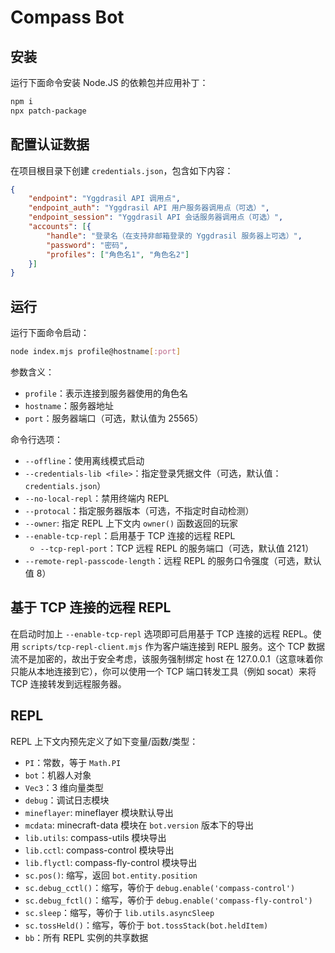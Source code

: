 # Compass Bot

## 安装

运行下面命令安装 Node.JS 的依赖包并应用补丁：

```sh
npm i
npx patch-package
```

## 配置认证数据

在项目根目录下创建 `credentials.json`，包含如下内容：

```json
{
	"endpoint": "Yggdrasil API 调用点",
	"endpoint_auth": "Yggdrasil API 用户服务器调用点（可选）",
	"endpoint_session": "Yggdrasil API 会话服务器调用点（可选）",
	"accounts": [{
		"handle": "登录名（在支持非邮箱登录的 Yggdrasil 服务器上可选）",
		"password": "密码",
		"profiles": ["角色名1", "角色名2"]
	}]
}
```

## 运行

运行下面命令启动：

```sh
node index.mjs profile@hostname[:port]
```

参数含义：

 + `profile`：表示连接到服务器使用的角色名
 + `hostname`：服务器地址
 + `port`：服务器端口（可选，默认值为 25565）

命令行选项：

 + `--offline`：使用离线模式启动
 + `--credentials-lib <file>`：指定登录凭据文件（可选，默认值：`credentials.json`）
 + `--no-local-repl`：禁用终端内 REPL
 + `--protocal`：指定服务器版本（可选，不指定时自动检测）
 + `--owner`: 指定 REPL 上下文内 `owner()` 函数返回的玩家
 + `--enable-tcp-repl`：启用基于 TCP 连接的远程 REPL
   * `--tcp-repl-port`：TCP 远程 REPL 的服务端口（可选，默认值 2121）
 + `--remote-repl-passcode-length`：远程 REPL 的服务口令强度（可选，默认值 8）

## 基于 TCP 连接的远程 REPL

在启动时加上 `--enable-tcp-repl` 选项即可启用基于 TCP 连接的远程 REPL。使用 `scripts/tcp-repl-client.mjs` 作为客户端连接到 REPL 服务。这个 TCP 数据流不是加密的，故出于安全考虑，该服务强制绑定 host 在 127.0.0.1（这意味着你只能从本地连接到它），你可以使用一个 TCP 端口转发工具（例如 socat）来将 TCP 连接转发到远程服务器。

## REPL

REPL 上下文内预先定义了如下变量/函数/类型：

 + `PI`：常数，等于 `Math.PI`
 + `bot`：机器人对象
 + `Vec3`：3 维向量类型
 + `debug`：调试日志模块
 + `mineflayer`: mineflayer 模块默认导出
 + `mcdata`: minecraft-data 模块在 `bot.version` 版本下的导出
 + `lib.utils`: compass-utils 模块导出
 + `lib.cctl`: compass-control 模块导出
 + `lib.flyctl`: compass-fly-control 模块导出
 + `sc.pos()`: 缩写，返回 `bot.entity.position`
 + `sc.debug_cctl()`：缩写，等价于 `debug.enable('compass-control')`
 + `sc.debug_fctl()`：缩写，等价于 `debug.enable('compass-fly-control')`
 + `sc.sleep`：缩写，等价于 `lib.utils.asyncSleep`
 + `sc.tossHeld()`：缩写，等价于 `bot.tossStack(bot.heldItem)`
 + `bb`：所有 REPL 实例的共享数据
